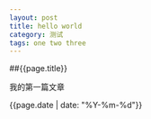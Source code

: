 ```yaml
---
layout: post
title: hello world
category: 测试
tags: one two three
---
```


##{{page.title}}

我的第一篇文章

{{page.date | date: "%Y-%m-%d"}}
